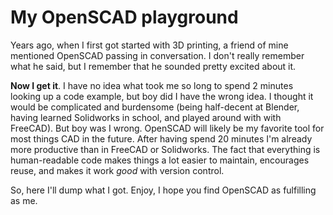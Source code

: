 My OpenSCAD playground
======================

Years ago, when I first got started with 3D printing, a friend of mine mentioned OpenSCAD passing in conversation. I don't really remember what he said, but I remember that he sounded pretty excited about it.

**Now I get it**. I have no idea what took me so long to spend 2 minutes looking up a code example, but boy did I have the wrong idea. I thought it would be complicated and burdensome (being half-decent at Blender, having learned Solidworks in school, and played around with with FreeCAD). But boy was I wrong. OpenSCAD will likely be my favorite tool for most things CAD in the future. After having spend 20 minutes I'm already more productive than in FreeCAD or Solidworks. The fact that everything is human-readable code makes things a lot easier to maintain, encourages reuse, and makes it work *good* with version control.

So, here I'll dump what I got. Enjoy, I hope you find OpenSCAD as fulfilling as me.
